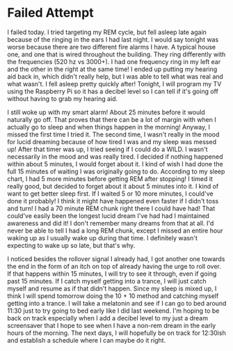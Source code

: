 # Failed Attempt

I failed today. I tried targeting my REM cycle, but fell asleep late again because of the ringing in the ears I had last night. I would say tonight was worse because there are two different fire alarms I have. A typical house one, and one that is wired throughout the building. They ring differently with the frequencies (520 hz vs 3000+). I had one frequency ring in my left ear and the other in the right at the same time! I ended up putting my hearing aid back in, which didn't really help, but I was able to tell what was real and what wasn't. I fell asleep pretty quickly after! Tonight, I will program my TV using the Raspberry Pi so it has a decibel level so I can tell if it's going off without having to grab my hearing aid.

I still woke up with my smart alarm! About 25 minutes before it would naturally go off. That proves that there can be a lot of margin with when I actually go to sleep and when things happen in the morning! Anyway, I missed the first time I tried it. The second time, I wasn't really in the mood for lucid dreaming because of how tired I was and my sleep was messed up! After that timer was up, I tried seeing if I could do a WILD. I wasn't necessarily in the mood and was really tired. I decided if nothing happened within about 5 minutes, I would forget about it. I kind of wish I had done the full 15 minutes of waiting I was originally going to do. According to my sleep chart, I had 5 more minutes before getting REM after stopping! I timed it really good, but decided to forget about it about 5 minutes into it. I kind of want to get better sleep first. If I waited 5 or 10 more minutes, I could've done it probably! I think it might have happened even faster if I didn't toss and turn! I had a 70 minute REM chunk right there I could have had! That could've easily been the longest lucid dream I've had had I maintained awareness and did it! I don't remember many dreams from that at all. I'd never be able to tell I had a long REM chunk, except I missed an entire hour waking up as I usually wake up during that time. I definitely wasn't expecting to wake up so late, but that's why.

I noticed besides the rollover signal I already had, I got another one towards the end in the form of an itch on top of already having the urge to roll over. If that happens within 15 minutes, I will try to see it through, even if going past 15 minutes. If I catch myself getting into a trance, I will just catch myself and resume as if that didn't happen. Since my sleep is mixed up, I think I will spend tomorrow doing the 10 + 10 method and catching myself getting into a trance. I will take a melatonin and see if I can go to bed around 11:30 just to try going to bed early like I did last weekend. I'm hoping to be back on track especially when I add a decibel level to my just a dream screensaver that I hope to see when I have a non-rem dream in the early hours of the morning. The next days, I will hopefully be on track for 12:30ish and establish a schedule where I can maybe do it right.

